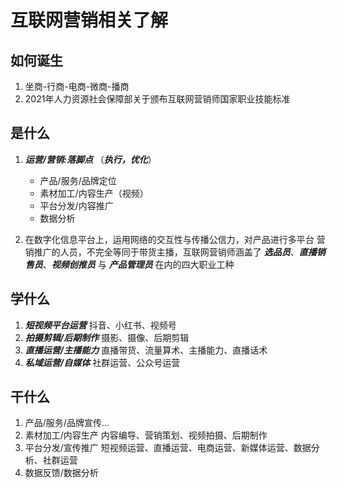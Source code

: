 # 互联网营销相关了解

## 如何诞生

  1. 坐商-行商-电商-微商-播商
  2. 2021年人力资源社会保障部关于颁布互联网营销师国家职业技能标准

## 是什么

1. ***运营/营销:落脚点*** （***执行，优化***）
     * 产品/服务/品牌定位
     * 素材加工/内容生产（视频）
     * 平台分发/内容推广
     * 数据分析

2. 在数字化信息平台上，运用网络的交互性与传播公信力，对产品进行多平台 营销推广的人员，不完全等同于带货主播，互联网营销师涵盖了 ***选品员***、***直播销售员***、***视频创推员*** 与 ***产品管理员*** 在内的四大职业工种

## 学什么

1. ***短视频平台运营*** 抖音、小红书、视频号
2. ***拍摄剪辑/后期制作***  摄影、摄像、后期剪辑
3. ***直播运营/主播能力*** 直播带货、流量算术、主播能力、直播话术
4. ***私域运营/自媒体***  社群运营、公众号运营

## 干什么

1. 产品/服务/品牌宣传...
2. 素材加工/内容生产  内容编导、营销策划、视频拍摄、后期制作
3. 平台分发/宣传推广 短视频运营、直播运营、电商运营、新媒体运营、数据分析、社群运营
4. 数据反馈/数据分析
